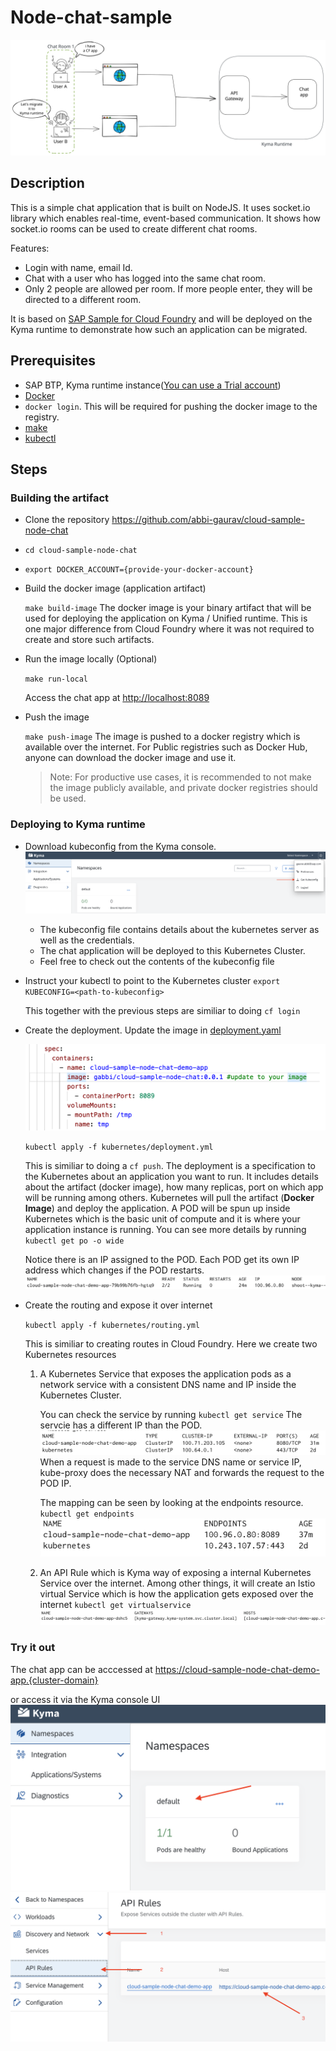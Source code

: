 # Node-chat-sample

![chat-app](assets/chat-app.svg)

## Description

This is a simple chat application that is built on NodeJS. It uses socket.io library which enables real-time, event-based communication. It shows how socket.io rooms can be used to create different chat rooms. 

Features:

- Login with name, email Id.
- Chat with a user who has logged into the same chat room. 
- Only 2 people are allowed per room. If more people enter, they will be directed to a different room.

It is based on [SAP Sample for Cloud Foundry](https://github.com/SAP-samples/cloud-sample-node-chat) and will be deployed on the Kyma runtime to demonstrate how such an application can be migrated.

## Prerequisites

- SAP BTP, Kyma runtime instance([You can use a Trial account](https://blogs.sap.com/2020/10/09/kyma-runtime-available-in-trial-and-now-we-are-complete/))
- [Docker](https://www.docker.com/)
- `docker login`. This will be required for pushing the docker image to the registry.
- [make](https://www.gnu.org/software/make/)
- [kubectl](https://kubernetes.io/docs/tasks/tools/install-kubectl/)

## Steps

### Building the artifact

- Clone the repository <https://github.com/abbi-gaurav/cloud-sample-node-chat>

- `cd cloud-sample-node-chat`

- `export DOCKER_ACCOUNT={provide-your-docker-account}`

- Build the docker image (application artifact)

  `make build-image`
  The docker image is your binary artifact that will be used for deploying the application on Kyma / Unified runtime. This is one major difference from Cloud Foundry where it was not required to create and store such artifacts.

- Run the image locally (Optional)

  `make run-local`

  Access the chat app at <http://localhost:8089>

- Push the image

  `make push-image`
  The image is pushed to a docker registry which is available over the internet. For Public registries such as Docker Hub, anyone can download the docker image and use it. 
  
  >Note: For productive use cases, it is recommended to not make the image publicly available, and private docker registries should be used.

### Deploying to Kyma runtime

- Download kubeconfig from the Kyma console.
  ![get-kubeconfig](assets/get-kubeconfig.png)  
  - The kubeconfig file contains details about the kubernetes server as well as the credentials.
  - The chat application will be deployed to this Kubernetes Cluster.
  - Feel free to check out the contents of the kubeconfig file

- Instruct your kubectl to point to the Kubernetes cluster
  `export KUBECONFIG=<path-to-kubeconfig>`
  
  This together with the previous steps are similiar to doing `cf login`

- Create the deployment. Update the image in [deployment.yaml](kubernetes/deployment.yml)
  
  ![deployment](assets/deployment.png)

  `kubectl apply -f kubernetes/deployment.yml`

  This is similiar to doing a `cf push`.
  The deployment is a specification to the Kubernetes about an application you want to run. It includes details about the artifact (docker image), how many replicas, port on which app will be running among others.
  Kubernetes will pull the artifact (**Docker Image**) and deploy the application.
  A POD will be spun up inside Kubernetes which is the basic unit of compute and it is where your application instance is running.
  You can see more details by running
  `kubectl get po -o wide`

  Notice there is an IP assigned to the POD. Each POD get its own IP address which changes if the POD restarts.
  ![pod-details](assets/pod-details.png)

- Create the routing and expose it over internet

  `kubectl apply -f kubernetes/routing.yml`

  This is similiar to creating routes in Cloud Foundry.
  Here we create two Kubernetes resources
  1. A Kubernetes Service that exposes the application pods as a network service with a consistent DNS name and IP inside the Kubernetes Cluster.

     You can check the service by running
     `kubectl get service`
     The servcie has a different IP than the POD.
     ![get-service](assets/get-service.png)
     When a request is made to the service DNS name or service IP, kube-proxy does the necessary NAT and forwards the request to the POD IP.

     The mapping can be seen by looking at the endpoints resource.
     `kubectl get endpoints`
     ![endpoints](assets/endpoints.png)
  2. An API Rule which is Kyma way of exposing a internal Kubernetes Service over the internet.
     Among other things, it will create an Istio virtual Service which is how the application gets exposed over the internet
     `kubectl get virtualservice`
     ![vs](assets/virtual-service.png)

### Try it out

The chat app can be acccessed at <https://cloud-sample-node-chat-demo-app.{cluster-domain}>

or access it via the Kyma console UI
![go-to-default](assets/go-to-default.png)
![access-api-rule](assets/access-api-rule.png)
